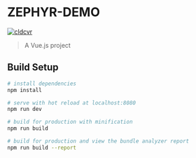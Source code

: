 # ZEPHYR-DEMO

[![cldcvr](https://a.cldcvr.com/product/dtc.png)](https://beta.cldcvr.app?url=https://github.com/cldcvr/zephyr-demo)
> A Vue.js project

## Build Setup

``` bash
# install dependencies
npm install

# serve with hot reload at localhost:8080
npm run dev

# build for production with minification
npm run build

# build for production and view the bundle analyzer report
npm run build --report
```
